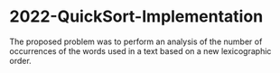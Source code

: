# 2022-QuickSort-Implementation
The proposed problem was to perform an analysis of the number of occurrences of the words used in a text based on a new lexicographic order.
